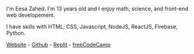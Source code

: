<!--
**EesaZahed/eesazahed** is a ✨ _special_ ✨ repository because its `README.md` (this file) appears on your GitHub profile.

Here are some ideas to get you started:

- 🔭 I’m currently working on ...
- 🌱 I’m currently learning ...
- 👯 I’m looking to collaborate on ...
- 🤔 I’m looking for help with ...
- 💬 Ask me about ...
- 📫 How to reach me: ...
- 😄 Pronouns: ...
- ⚡ Fun fact: ...
-->

I'm Eesa Zahed. I'm 13 years old and I enjoy math, science, and front-end web developement.

I have skills with HTML, CSS, Javascript, NodeJS, ReactJS, Firebase, Python.

[Website](https://eesa.zahed.ca) - [Github](https://github.com/eesazahed) - [Replit](https://replit.com/@eesazahed) - [freeCodeCamp](https://forum.freecodecamp.org/u/eesa/)
